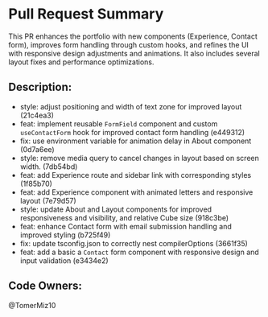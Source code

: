 # Pull Request Summary
This PR enhances the portfolio with new components (Experience, Contact form), improves form handling through custom hooks, and refines the UI with responsive design adjustments and animations. It also includes several layout fixes and performance optimizations.

## Description:
- style: adjust positioning and width of text zone for improved layout (21c4ea3)
- feat: implement reusable `FormField` component and custom `useContactForm` hook for improved contact form handling (e449312)
- fix: use environment variable for animation delay in About component (0d7a6ee)
- style: remove media query to cancel changes in layout based on screen width. (7db54bd)
- feat: add Experience route and sidebar link with corresponding styles (1f85b70)
- feat: add Experience component with animated letters and responsive layout (7e79d57)
- style: update About and Layout components for improved responsiveness and visibility, and relative Cube size (918c3be)
- feat: enhance Contact form with email submission handling and improved styling (b725f49)
- fix: update tsconfig.json to correctly nest compilerOptions (3661f35)
- feat: add a basic a `Contact` form component with responsive design and input validation (e3434e2)


## Code Owners:
@TomerMiz10

